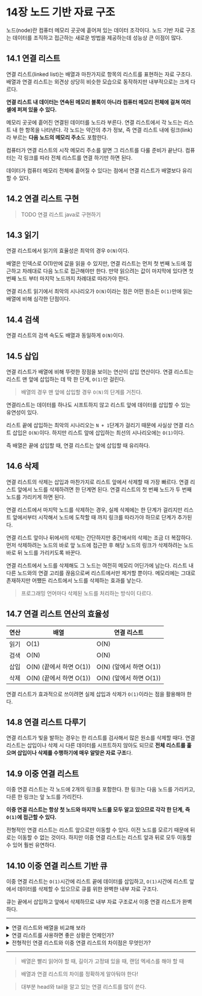# 14장 노드 기반 자료 구조

노드(node)란 컴퓨터 메모리 곳곳에 흩어져 있는 데이터 조각이다. 노드 기반 자료 구조는 데이터를 조직하고 접근하는 새로운 방법을 제공하는데 성능상 큰 이점이 많다.

## 14.1 연결 리스트

연결 리스트(linked list)는 배열과 마찬가지로 항목의 리스트를 표현하는 자료 구조다. 배열과 연결 리스트는 외견상 상당히 비슷한 모습으로 동작하지만 내부적으로는 크게 다르다.

**연결 리스트 내 데이터는 연속된 메모리 블록이 아니라 컴퓨터 메모리 전체에 걸쳐 여러 셀에 퍼져 있을 수 있다.**

메모리 곳곳에 흩어진 연결된 데이터를 노드라 부른다. 연결 리스트에서 각 노드는 리스트 내 한 항목을 나타낸다. 각 노드는 약간의 추가 정보, 즉 연결 리스트 내에 링크(link)라 부르는 **다음 노드의 메모리 주소**도 포함한다.

컴퓨터가 연결 리스트의 시작 메모리 주소를 알면 그 리스트를 다룰 준비가 끝난다. 컴퓨터는 각 링크를 따라 전체 리스트를 연결 하기만 하면 된다.

데이터가 컴퓨터 메모리 전체에 흩어질 수 있다는 점에서 연결 리스트가 배열보다 유리할 수 있다.

## 14.2 연결 리스트 구현

> TODO 연결 리스트 java로 구현하기

## 14.3 읽기

연결 리스트에서 읽기의 효율성은 최악의 경우 `O(N)`이다.

배열은 인덱스로 O(1)만에 값을 읽을 수 있지만, 연결 리스트는 먼저 첫 번째 노드에 접근하고 차례대로 다음 노드로 접근해야만 한다. 만약 읽으려는 값이 마지막에 있다면 첫 번째 노드 부터 마지막 노드까지 차례대로 따라가야 한다.

연결 리스트 읽기에서 최악의 시나리오가 `O(N)`이라는 점은 어떤 원소든 `O(1)`만에 읽는 배열에 비해 심각한 단점이다.

## 14.4 검색

연결 리스트의 검색 속도도 배열과 동일하게 `O(N)`이다.

## 14.5 삽입

연결 리스트가 배열에 비해 뚜렷한 장점을 보이는 연산이 삽입 연산이다.
연결 리스트는 리스트 맨 앞에 삽입하는 데 딱 한 단계, `O(1)`만 걸린다.

> 배열의 경우 맨 앞에 삽입할 경우 `O(N)`의 단계를 거친다.

연결리스트는 데이터를 하나도 시프트하지 않고 리스트 앞에 데이터를 삽입할 수 있는 유연성이 있다.

리스트 끝에 삽입하는 최악의 시나리오는 `N + 1`단계가 걸리기 때문에 사실상 연결 리스트 삽입은 `O(N)`이다. 하지만 리스트 앞에 삽입하는 최선의 시나리오에는 `O(1)`이다.

즉 배열은 끝에 삽입할 때, 연결 리스트는 앞에 삽입할 때 유리하다.

## 14.6 삭제

연결 리스트의 삭제는 삽입과 마찬가지로 리스트 앞에서 삭제할 때 가장 빠르다.
연결 리스트 앞에서 노드를 삭제하려면 한 단계면 된다. 연결 리스트의 첫 번째 노드가 두 번째 노드를 가리키게 하면 된다.

연결 리스트에서 마지막 노드를 삭제하는 경우, 실제 삭제에는 한 단계가 걸리지만 리스트 앞에서부터 시작해서 노드에 도착할 때 까지 링크를 따라가야 하므로 단계가 추가된다.

연결 리스트 앞이나 뒤에서의 삭제는 간단하지만 중간에서의 삭제는 조금 더 복잡하다. 먼저 삭제하려는 노드의 바로 앞 노드에 접근한 후 해당 노드의 링크가 삭제하려는 노드 바로 뒤 노드를 가리키도록 바꾼다.

연결 리스트에서 노드를 삭제해도 그 노드는 여전히 메모리 어딘가에 남는다. 리스트 내 다른 노드와의 연결 고리를 끊음으로써 리스트에서만 제거할 뿐이다. 메모리에는 그대로 존재하지만 어쨌든 리스트에서 노드를 삭제하는 효과를 낳는다.

> 프로그래밍 언어마다 삭제된 노드를 처리하는 방식이 다르다.

## 14.7 연결 리스트 연산의 효율성

| 연산 | 배열                    | 연결 리스트             |
| ---- | ----------------------- | ----------------------- |
| 읽기 | O(1)                    | O(N)                    |
| 검색 | O(N)                    | O(N)                    |
| 삽입 | O(N) (끝에서 하면 O(1)) | O(N) (앞에서 하면 O(1)) |
| 삭제 | O(N) (끝에서 하면 O(1)) | O(N) (앞에서 하면 O(1)) |

연결 리스트가 효과적으로 쓰이려면 실제 삽입과 삭제가 `O(1)`이라는 점을 활용해야 한다.

## 14.8 연결 리스트 다루기

연결 리스트가 빛을 발하는 경우는 한 리스트를 검사해서 많은 원소를 삭제할 때다. 연결 리스트는 삽입이나 삭제 시 다른 데이터를 시프트하지 않아도 되므로 **전체 리스트를 훑으며 삽입이나 삭제를 수행하기에 매우 알맞은 자료 구조**다.

## 14.9 이중 연결 리스트

이중 연결 리스트는 각 노드에 2개의 링크를 포함한다. 한 링크는 다음 노드를 가리키고, 다른 한 링크는 앞 노드를 가리킨다.

**이중 연결 리스트는 항상 첫 노드와 마지막 노드를 모두 알고 있으므로 각각 한 단계, 즉 `O(1)`에 접근할 수 있다.**

전형적인 연결 리스트는 리스트 앞으로만 이동할 수 있다. 이전 노드를 모르기 때문에 뒤로는 이동할 수 없는 것이다. 하지만 이중 연결 리스트는 리스트 앞과 뒤로 모두 이동할 수 있어 훨씬 유연하다.

## 14.10 이중 연결 리스트 기반 큐

이중 연결 리스트는 `O(1)`시간에 리스트 끝에 데이터를 삽입하고, `O(1)`시간에 리스트 앞에서 데이터를 삭제할 수 있으므로 큐를 위한 완벽한 내부 자료 구조다.

큐는 끝에서 삽입하고 앞에서 삭제하므로 내부 자료 구조로서 이중 연결 리스트가 완벽하다.

---

<details>
<summary>연결 리스트와 배열을 비교해 보라</summary>
<p>
배열과 연결 리스트 모두 항목의 리스트를 표현하는 자료 구조라는 공통점이 있다.
</p>
<p>
배열은 컴퓨터 메모리를 연속적으로 차지하는 반면 연결 리스트는 컴퓨터 메모리 전체에 걸쳐 퍼져 있을 수 있다. 이 흩어진 연결된 데이터를 노드라 부르고, 연결 리스트의 노드는 다음 노드의 메모리 주소인 링크를 포함하고 있다.
</p>
<p>데이터가 메모리 전체에 흩어져 저장할 수 있다는 점에서 배열보다 유리할 수 있다.</p>
</details>

<details>
<summary>연결 리스트를 사용하면 좋은 상황은 언제인가?</summary>
<p>전체 리스트를 훓으면서 많은 삽입과 삭제가 필요한 경우에 유리하다. 삭제를 해도 시프트를 하지 않아도 되기 때문이다.</p>
</details>

<details>
<summary>전형적인 연결 리스트와 이중 연결 리스트의 차이점은 무엇인가?</summary>
<p>전형적인 연결 리스트의 노드는 다음 노드의 메모리 주소만 알고 있기 때문에 한 방향으로만 이동한다. 이중 연결 리스트는 노드의 앞과 뒤 노드의 주소도 알고 있기 때문에 양방향으로 이동할 수 있다.</p>
</details>

---

> 배열은 빨리 읽어야 할 때, 길이가 고정돼 있을 때, 랜덤 엑세스를 해야 할 때

> 배열과 연결 리스트의 차이를 정확하게 알아둬야 한다!

> 대부분 head와 tail을 알고 있는 연결 리스트를 많이 쓴다.
